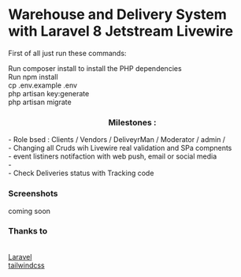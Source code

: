 <h1>Warehouse and Delivery System with Laravel 8 Jetstream Livewire</h1>
<p>
First of all just run these commands:
</p>
<p>
Run composer install to install the PHP dependencies<br>
Run npm install<br>
cp .env.example .env<br>
php artisan key:generate<br>
php artisan migrate
<br>
</p>

<h3 align="center">Milestones :</h3>
- Role bsed : Clients / Vendors / DeliveyrMan / Moderator / admin /  <br>
- Changing all Cruds wih Livewire real validation and SPa compnents  <br>
- event listiners notifaction with web push, email or social media<br>
-<br>
- Check Deliveries status with Tracking code<br>


<h3>Screenshots</h3>
<p>coming soon</p>


<p align="center">
<h3>Thanks to </h3><br>
<a href="https://laravel.com">Laravel</a> <br>
<a href="https://tailwindcss.com">tailwindcss</a><br>
</p>
    
    
    
